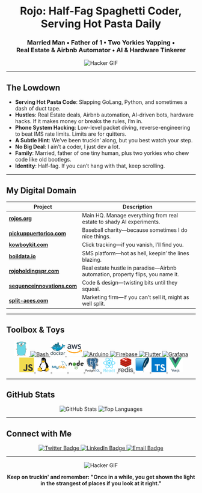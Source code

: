 <!-- Centered Name & Subheader -->
<h1 align="center">Rojo: Half-Fag Spaghetti Coder, Serving Hot Pasta Daily</h1>
<h3 align="center">
  Married Man • Father of 1 • Two Yorkies Yapping •<br/>
  Real Estate & Airbnb Automator • AI & Hardware Tinkerer
</h3>

<!-- Hacker-Themed GIF -->
<p align="center">
  <img src="https://media.giphy.com/media/3o7aD2saalBwwftBIY/giphy.gif" alt="Hacker GIF" width="600"/>
</p>

---

## The Lowdown

- **Serving Hot Pasta Code**: Slapping GoLang, Python, and sometimes a dash of duct tape.
- **Hustles**: Real Estate deals, Airbnb automation, AI-driven bots, hardware hacks. If it makes money or breaks the rules, I’m in.
- **Phone System Hacking**: Low-level packet diving, reverse-engineering to beat IMS rate limits. Limits are for quitters.
- **A Subtle Hint**: We’ve been truckin’ along, but you best watch your step.
- **No Big Deal**: I ain’t a coder, I just dev a lot.
- **Family**: Married, father of one tiny human, plus two yorkies who chew code like old bootlegs.
- **Identity**: Half-fag. If you can’t hang with that, keep scrolling.

---

## My Digital Domain

| **Project**                               | **Description**                                                                 |
|-------------------------------------------|---------------------------------------------------------------------------------|
| [**rojos.org**](http://rojos.org)         | Main HQ. Manage everything from real estate to shady AI experiments.          |
| [**pickuppuertorico.com**](http://pickuppuertorico.com) | Baseball charity—because sometimes I do nice things.                          |
| [**kowboykit.com**](http://kowboykit.com) | Click tracking—if you vanish, I’ll find you.                                  |
| [**boildata.io**](http://boildata.io)     | SMS platform—hot as hell, keepin’ the lines blazing.                          |
| [**rojoholdingspr.com**](http://rojoholdingspr.com) | Real estate hustle in paradise—Airbnb automation, property flips, you name it. |
| [**sequenceinnovations.com**](http://sequenceinnovations.com) | Code & design—twisting bits until they squeal.                                |
| [**split-aces.com**](http://split-aces.com) | Marketing firm—if you can’t sell it, might as well split.                     |

---

## Toolbox & Toys

<p align="center">
  <a href="https://golang.org" target="_blank" rel="noreferrer">
    <img src="https://raw.githubusercontent.com/devicons/devicon/master/icons/go/go-original.svg" alt="Go" width="40" height="40"/>
  </a>
  <a href="https://www.gnu.org/software/bash/" target="_blank" rel="noreferrer">
    <img src="https://www.vectorlogo.zone/logos/gnu_bash/gnu_bash-icon.svg" alt="Bash" width="40" height="40"/>
  </a>
  <a href="https://www.docker.com/" target="_blank" rel="noreferrer">
    <img src="https://raw.githubusercontent.com/devicons/devicon/master/icons/docker/docker-original-wordmark.svg" alt="Docker" width="40" height="40"/>
  </a>
  <a href="https://aws.amazon.com" target="_blank" rel="noreferrer">
    <img src="https://raw.githubusercontent.com/devicons/devicon/master/icons/amazonwebservices/amazonwebservices-original-wordmark.svg" alt="AWS" width="40" height="40"/>
  </a>
  <a href="https://www.arduino.cc/" target="_blank" rel="noreferrer">
    <img src="https://cdn.worldvectorlogo.com/logos/arduino-1.svg" alt="Arduino" width="40" height="40"/>
  </a>
  <a href="https://firebase.google.com/" target="_blank" rel="noreferrer">
    <img src="https://www.vectorlogo.zone/logos/firebase/firebase-icon.svg" alt="Firebase" width="40" height="40"/>
  </a>
  <a href="https://flutter.dev" target="_blank" rel="noreferrer">
    <img src="https://www.vectorlogo.zone/logos/flutterio/flutterio-icon.svg" alt="Flutter" width="40" height="40"/>
  </a>
  <a href="https://grafana.com" target="_blank" rel="noreferrer">
    <img src="https://www.vectorlogo.zone/logos/grafana/grafana-icon.svg" alt="Grafana" width="40" height="40"/>
  </a>
  <a href="https://developer.mozilla.org/en-US/docs/Web/JavaScript" target="_blank" rel="noreferrer">
    <img src="https://raw.githubusercontent.com/devicons/devicon/master/icons/javascript/javascript-original.svg" alt="JavaScript" width="40" height="40"/>
  </a>
  <a href="https://www.linux.org/" target="_blank" rel="noreferrer">
    <img src="https://raw.githubusercontent.com/devicons/devicon/master/icons/linux/linux-original.svg" alt="Linux" width="40" height="40"/>
  </a>
  <a href="https://www.mysql.com/" target="_blank" rel="noreferrer">
    <img src="https://raw.githubusercontent.com/devicons/devicon/master/icons/mysql/mysql-original-wordmark.svg" alt="MySQL" width="40" height="40"/>
  </a>
  <a href="https://nodejs.org" target="_blank" rel="noreferrer">
    <img src="https://raw.githubusercontent.com/devicons/devicon/master/icons/nodejs/nodejs-original-wordmark.svg" alt="Node.js" width="40" height="40"/>
  </a>
  <a href="https://www.postgresql.org" target="_blank" rel="noreferrer">
    <img src="https://raw.githubusercontent.com/devicons/devicon/master/icons/postgresql/postgresql-original-wordmark.svg" alt="PostgreSQL" width="40" height="40"/>
  </a>
  <a href="https://reactjs.org" target="_blank" rel="noreferrer">
    <img src="https://raw.githubusercontent.com/devicons/devicon/master/icons/react/react-original-wordmark.svg" alt="React" width="40" height="40"/>
  </a>
  <a href="https://redis.io" target="_blank" rel="noreferrer">
    <img src="https://raw.githubusercontent.com/devicons/devicon/master/icons/redis/redis-original-wordmark.svg" alt="Redis" width="40" height="40"/>
  </a>
  <a href="https://www.sqlite.org" target="_blank" rel="noreferrer">
    <img src="https://raw.githubusercontent.com/devicons/devicon/master/icons/sqlite/sqlite-original.svg" alt="SQLite" width="40" height="40"/>
  </a>
  <a href="https://www.typescriptlang.org" target="_blank" rel="noreferrer">
    <img src="https://raw.githubusercontent.com/devicons/devicon/master/icons/typescript/typescript-original.svg" alt="TypeScript" width="40" height="40"/>
  </a>
  <a href="https://vuejs.org" target="_blank" rel="noreferrer">
    <img src="https://raw.githubusercontent.com/devicons/devicon/master/icons/vuejs/vuejs-original-wordmark.svg" alt="Vue.js" width="40" height="40"/>
  </a>
</p>

---

## GitHub Stats

<p align="center">
  <img src="https://github-readme-stats.vercel.app/api?username=rojolang&show_icons=true&theme=radical" alt="GitHub Stats" />
  <img src="https://github-readme-stats.vercel.app/api/top-langs/?username=rojolang&layout=compact&theme=radical" alt="Top Languages" />
</p>

---

## Connect with Me

<p align="center">
  <a href="https://twitter.com/drrojo" target="_blank" rel="noreferrer">
    <img src="https://img.shields.io/twitter/follow/drrojo?logo=twitter&style=for-the-badge" alt="Twitter Badge" />
  </a>
  <a href="https://www.linkedin.com/in/rojo" target="_blank" rel="noreferrer">
    <img src="https://img.shields.io/badge/LinkedIn-Connect-blue?style=for-the-badge&logo=linkedin" alt="LinkedIn Badge" />
  </a>
  <a href="mailto:rob@cocaine.sex" target="_blank" rel="noreferrer">
    <img src="https://img.shields.io/badge/Email-Contact%20Me-red?style=for-the-badge&logo=gmail" alt="Email Badge" />
  </a>
</p>

---

<p align="center">
  <img src="https://media.giphy.com/media/3o7aD2saalBwwftBIY/giphy.gif" alt="Hacker GIF" width="600"/>
</p>

<p align="center">
  <strong>Keep on truckin' and remember: "Once in a while, you get shown the light in the strangest of places if you look at it right."</strong>
</p>
